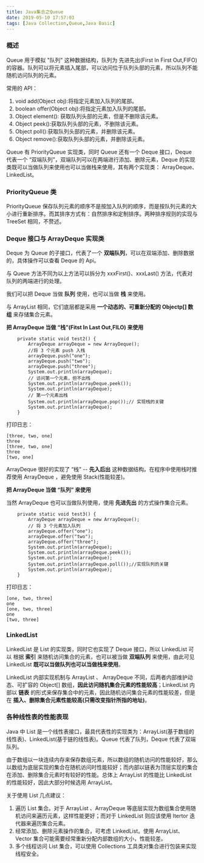 ```yaml
---
title: Java集合之Queue
date: 2019-05-10 17:57:03
tags: [Java Collection,Queue,Java Basic]
---
```

### 概述

Queue 用于模拟 "队列" 这种数据结构，队列为 先进先出(First In First Out,FIFO) 的容器。队列可以将元素插入尾部，可以访问位于队列头部的元素，所以队列不能随机访问队列的元素。

常用的 API：
1. void add(Object obj):将指定元素加入队列的尾部。
2. boolean offer(Object obj):将指定元素加入队列的尾部。
3. Object element(): 获取队列头部的元素，但是不删除该元素。
4. Object peek():获取队列头部的元素，不删除该元素。
5. Object poll():获取队列头部的元素，并删除该元素。
6. Object remove():获取队列头部的元素，并删除该元素。
<!-- more -->

Queue 有 PriorityQueue 实现类，同时 Queue 还有一个 Deque 接口，Deque 代表一个 “双端队列”，双端队列可以在两端进行添加、删除元素，Deque 的实现类既可以当做队列来使用也可以当做栈来使用，其有两个实现类： ArrayDeque、LinkedList。



### PriorityQueue 类

PriorityQueue 保存队列元素的顺序不是按加入队列的顺序，而是按队列元素的大小进行重新排序。而其排序方式有：自然排序和定制排序。两种排序规则的实现与 TreeSet 相同，不赘述。

### Deque 接口与 ArrayDeque 实现类

Deque 为 Queue 的子接口，代表了一个 **双端队列**，可以在双端添加、删除数据的，具体操作可以查看 Deque 的 Api。

与 Queue 方法不同为以上方法可以拆分为 xxxFirst()、xxxLast() 方法，代表对队列的两端进行的处理。

我们可以把 Deque 当做 **队列** 使用，也可以当做 **栈** 来使用。


与 ArrayList 相同，它们底层都是采用 **一个动态的、可重新分配的 Objectp[] 数组** 来存储集合元素。

**把 ArrayDeque 当做 “栈”(Fitst In Last Out,FILO) 来使用**
```
    private static void test2() {
        ArrayDeque arrayDeque = new ArrayDeque();
        //将 3 个元素 push 入栈
        arrayDeque.push("one");
        arrayDeque.push("two");
        arrayDeque.push("three");
        System.out.println(arrayDeque);
        // 访问第一个元素，但不出栈
        System.out.println(arrayDeque.peek());
        System.out.println(arrayDeque);
        // 第一个元素出栈
        System.out.println(arrayDeque.pop());// 实现栈的关键
        System.out.println(arrayDeque);
    }
```

打印日志：

```
[three, two, one]
three
[three, two, one]
three
[two, one]
```

ArrayDeque 很好的实现了 “栈” -- **先入后出** 这种数据结构。在程序中使用栈时推荐使用 ArrayDeque ，避免使用 Stack(性能较差)。

**把 ArrayDeque 当做 “队列” 来使用**

当然 ArrayDeque 也可以当做队列使用，使用 **先进先出** 的方式操作集合元素。

```
    private static void test3() {
        ArrayDeque arrayDeque = new ArrayDeque();
        // 将 3 个元素加入队列
        arrayDeque.offer("one");
        arrayDeque.offer("two");
        arrayDeque.offer("three");
        System.out.println(arrayDeque);
        System.out.println(arrayDeque.peek());
        System.out.println(arrayDeque);
        System.out.println(arrayDeque.poll());//实现队列的关键
        System.out.println(arrayDeque);
    }
```
打印日志：
```
[one, two, three]
one
[one, two, three]
one
[two, three]
```

### LinkedList

LinkedList 是 List 的实现类，同时它也实现了 Deque 接口，所以 LinkedList 可以 根据 **索引** 来随机访问集合的元素，也可以被当做 **双端队列**
 来使用，由此可见 LinkedList **既可以当做队列也可以当做栈来使用**。

LinkedList 内部实现机制与 ArrayList 、 ArrayDeque 不同，后两者内部维护动态、可扩容的 Object[] 数组，**因此访问随机集合元素的性能较高**；LinkedList 内部以 **链表** 的形式来保存集合中的元素，因此随机访问集合元素的性能较差，但是在 **插入、删除集合元素性能较高(只需改变指针所指的地址)**。


### 各种线性表的性能表现

Java 中 List 是一个线性表接口，最具代表性的实现类为：ArrayList(基于数组的线性表)、LinkedList(基于链的线性表)。Queue 代表了队列，Deque 代表了双端队列。

由于数组以一块连续内存来保存数组元素，所以数组的随机访问的性能较好，那么以数组为底层实现的集合在随机访问时性能较好；而内部以链表为顶层实现的集合在添加、删除集合元素时有较好的性能。总体上 ArrayList 的性能比 LinkedList 的性能较好，因此大部分时候选用 ArrayList。

关于使用 List 几点建议：
1. 遍历 List 集合。对于 ArrayList 、ArrayDeque 等底层实现为数组集合使用随机访问来遍历元素，这样性能更好；而对于 LinkedList 则应该使用 Itertor 迭代器来遍历集合元素。
2. 经常添加、删除元素操作的集合，可考虑 LinkedList。使用 ArrayList、Vector 集合可能需要经常重新分配内部数组的大小，性能较差。
3. 多个线程访问 List 集合，可以使用 Collections 工具类对集合进行包装来实现线程安全。

